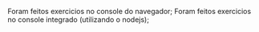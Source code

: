 Foram feitos exercicios no console do navegador;
Foram feitos exercicios no console integrado (utilizando o nodejs);
